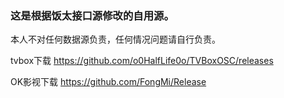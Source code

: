 
### 这是根据饭太接口源修改的自用源。

本人不对任何数据源负责，任何情况问题请自行负责。

tvbox下载
https://github.com/o0HalfLife0o/TVBoxOSC/releases

OK影视下载 
https://github.com/FongMi/Release 





